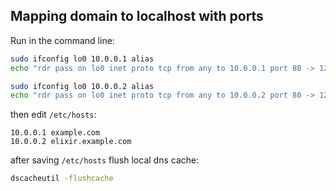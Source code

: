 ## Mapping domain to localhost with ports

Run in the command line:

```bash
sudo ifconfig lo0 10.0.0.1 alias
echo "rdr pass on lo0 inet proto tcp from any to 10.0.0.1 port 80 -> 127.0.0.1 port 3000" | sudo pfctl -ef -

sudo ifconfig lo0 10.0.0.2 alias
echo "rdr pass on lo0 inet proto tcp from any to 10.0.0.2 port 80 -> 127.0.0.1 port 4000" | sudo pfctl -ef -
```

then edit `/etc/hosts`:

```
10.0.0.1 example.com
10.0.0.2 elixir.example.com
```

after saving `/etc/hosts` flush local dns cache:

```bash
dscacheutil -flushcache
```

